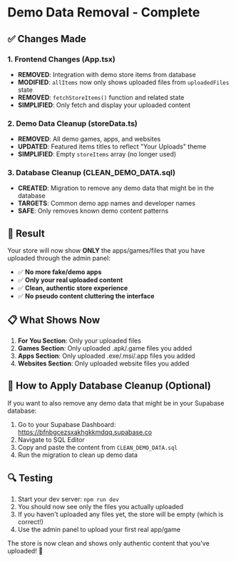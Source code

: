 # Demo Data Removal - Complete

## ✅ Changes Made

### 1. **Frontend Changes (App.tsx)**
- **REMOVED**: Integration with demo store items from database
- **MODIFIED**: `allItems` now only shows uploaded files from `uploadedFiles` state
- **REMOVED**: `fetchStoreItems()` function and related state
- **SIMPLIFIED**: Only fetch and display your uploaded content

### 2. **Demo Data Cleanup (storeData.ts)**
- **REMOVED**: All demo games, apps, and websites
- **UPDATED**: Featured items titles to reflect "Your Uploads" theme
- **SIMPLIFIED**: Empty `storeItems` array (no longer used)

### 3. **Database Cleanup (CLEAN_DEMO_DATA.sql)**
- **CREATED**: Migration to remove any demo data that might be in the database
- **TARGETS**: Common demo app names and developer names
- **SAFE**: Only removes known demo content patterns

## 🎯 **Result**

Your store will now show **ONLY** the apps/games/files that you have uploaded through the admin panel:

- ✅ **No more fake/demo apps**
- ✅ **Only your real uploaded content**
- ✅ **Clean, authentic store experience**
- ✅ **No pseudo content cluttering the interface**

## 📋 **What Shows Now**

1. **For You Section**: Only your uploaded files
2. **Games Section**: Only uploaded .apk/.game files you added
3. **Apps Section**: Only uploaded .exe/.msi/.app files you added
4. **Websites Section**: Only uploaded website files you added

## 🚀 **How to Apply Database Cleanup (Optional)**

If you want to also remove any demo data that might be in your Supabase database:

1. Go to your Supabase Dashboard: https://bfnbgcezsxakhgkkmdqq.supabase.co
2. Navigate to SQL Editor
3. Copy and paste the content from `CLEAN_DEMO_DATA.sql`
4. Run the migration to clean up demo data

## 🔍 **Testing**

1. Start your dev server: `npm run dev`
2. You should now see only the files you actually uploaded
3. If you haven't uploaded any files yet, the store will be empty (which is correct!)
4. Use the admin panel to upload your first real app/game

The store is now clean and shows only authentic content that you've uploaded! 🎉
